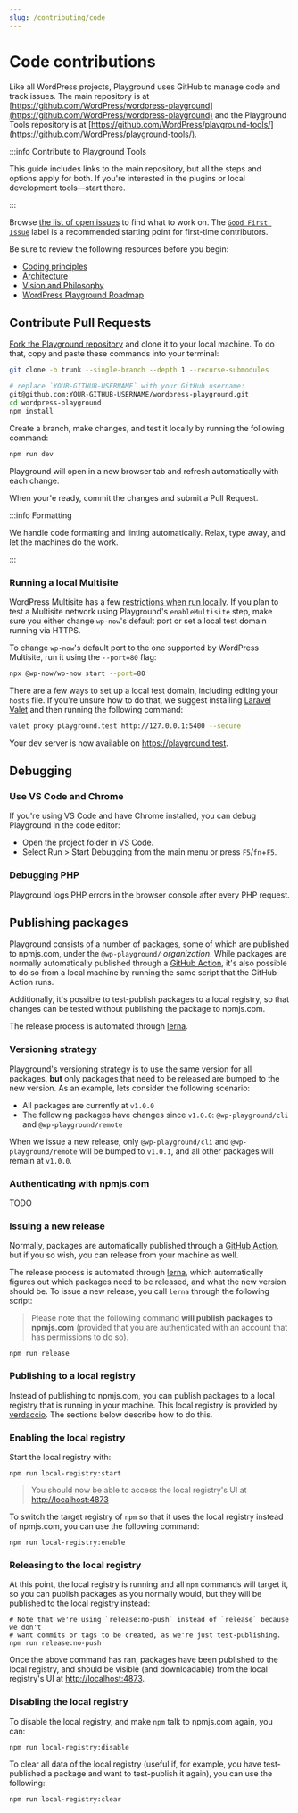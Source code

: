 ```yaml
---
slug: /contributing/code
---
```


# Code contributions

Like all WordPress projects, Playground uses GitHub to manage code and track issues. The main repository is at [https://github.com/WordPress/wordpress-playground](https://github.com/WordPress/wordpress-playground) and the Playground Tools repository is at [https://github.com/WordPress/playground-tools/](https://github.com/WordPress/playground-tools/).

:::info Contribute to Playground Tools

This guide includes links to the main repository, but all the steps and options apply for both. If you're interested in the plugins or local development tools—start there.

:::

Browse [the list of open issues](https://github.com/wordpress/wordpress-playground/issues) to find what to work on. The [`Good First Issue`](https://github.com/wordpress/wordpress-playground/issues?q=is%3Aopen+is%3Aissue+label%3A%22Good+First+Issue%22) label is a recommended starting point for first-time contributors.

Be sure to review the following resources before you begin:

-   [Coding principles](/contributing/coding-standards)
-   [Architecture](/developers/architecture)
-   [Vision and Philosophy](https://github.com/WordPress/wordpress-playground/issues/472)
-   [WordPress Playground Roadmap](https://github.com/WordPress/wordpress-playground/issues/525)

## Contribute Pull Requests

[Fork the Playground repository](https://github.com/WordPress/wordpress-playground/fork) and clone it to your local machine. To do that, copy and paste these commands into your terminal:

```bash
git clone -b trunk --single-branch --depth 1 --recurse-submodules

# replace `YOUR-GITHUB-USERNAME` with your GitHub username:
git@github.com:YOUR-GITHUB-USERNAME/wordpress-playground.git
cd wordpress-playground
npm install
```

Create a branch, make changes, and test it locally by running the following command:

```bash
npm run dev
```

Playground will open in a new browser tab and refresh automatically with each change.

When your'e ready, commit the changes and submit a Pull Request.

:::info Formatting

We handle code formatting and linting automatically. Relax, type away, and let the machines do the work.

:::

### Running a local Multisite

WordPress Multisite has a few [restrictions when run locally](https://developer.wordpress.org/advanced-administration/multisite/prepare-network/#restrictions). If you plan to test a Multisite network using Playground's `enableMultisite` step, make sure you either change `wp-now`'s default port or set a local test domain running via HTTPS.

To change `wp-now`'s default port to the one supported by WordPress Multisite, run it using the `--port=80` flag:

```bash
npx @wp-now/wp-now start --port=80
```

There are a few ways to set up a local test domain, including editing your `hosts` file. If you're unsure how to do that, we suggest installing [Laravel Valet](https://laravel.com/docs/11.x/valet) and then running the following command:

```bash
valet proxy playground.test http://127.0.0.1:5400 --secure
```

Your dev server is now available on https://playground.test.

## Debugging

### Use VS Code and Chrome

If you're using VS Code and have Chrome installed, you can debug Playground in the code editor:

-   Open the project folder in VS Code.
-   Select Run > Start Debugging from the main menu or press `F5`/`fn`+`F5`.

### Debugging PHP

Playground logs PHP errors in the browser console after every PHP request.

## Publishing packages

Playground consists of a number of packages, some of which are published to npmjs.com, under the `@wp-playground/` _organization_. While packages are normally automatically published through a [GitHub Action](https://github.com/WordPress/wordpress-playground/actions/workflows/publish-npm-packages.yml), it's also possible to do so from a local machine by running the same script that the GitHub Action runs.

Additionally, it's possible to test-publish packages to a local registry, so that changes can be tested without publishing the package to npmjs.com.

The release process is automated through [lerna](https://lerna.js.org).

### Versioning strategy

Playground's versioning strategy is to use the same version for all packages, **but** only packages that need to be released are bumped to the new version. As an example, lets consider the following scenario:

-   All packages are currently at `v1.0.0`
-   The following packages have changes since `v1.0.0`: `@wp-playground/cli` and `@wp-playground/remote`

When we issue a new release, only `@wp-playground/cli` and `@wp-playground/remote` will be bumped to `v1.0.1`, and all other packages will remain at `v1.0.0`.

### Authenticating with npmjs.com

TODO

### Issuing a new release

Normally, packages are automatically published through a [GitHub Action](https://github.com/WordPress/wordpress-playground/actions/workflows/publish-npm-packages.yml), but if you so wish, you can release from your machine as well.

The release process is automated through [lerna](https://lerna.js.org), which automatically figures out which packages need to be released, and what the new version should be. To issue a new release, you call `lerna` through the following script:

> Please note that the following command **will publish packages to npmjs.com** (provided that you are authenticated with an account that has permissions to do so).

```shell
npm run release
```

### Publishing to a local registry

Instead of publishing to npmjs.com, you can publish packages to a local registry that is running in your machine. This local registry is provided by [verdaccio](https://verdaccio.org). The sections below describe how to do this.

### Enabling the local registry

Start the local registry with:

```shell
npm run local-registry:start
```

> You should now be able to access the local registry's UI at [http://localhost:4873](http://localhost:4873)

To switch the target registry of `npm` so that it uses the local registry instead of npmjs.com, you can use the following command:

```shell
npm run local-registry:enable
```

### Releasing to the local registry

At this point, the local registry is running and all `npm` commands will target it, so you can publish packages as you normally would, but they will be published to the local registry instead:

```shell
# Note that we're using `release:no-push` instead of `release` because we don't
# want commits or tags to be created, as we're just test-publishing.
npm run release:no-push
```

Once the above command has ran, packages have been published to the local registry, and should be visible (and downloadable) from the local registry's UI at [http://localhost:4873](http://localhost:4873).

### Disabling the local registry

To disable the local registry, and make `npm` talk to npmjs.com again, you can:

```shell
npm run local-registry:disable
```

To clear all data of the local registry (useful if, for example, you have test-published a package and want to test-publish it again), you can use the following:

```shell
npm run local-registry:clear
```
